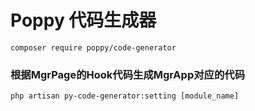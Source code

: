 # Poppy 代码生成器


```shell
composer require poppy/code-generator
```

### 根据MgrPage的Hook代码生成MgrApp对应的代码

```shell
php artisan py-code-generator:setting [module_name]
```